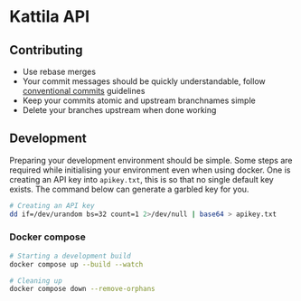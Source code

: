 # Kattila API

## Contributing

- Use rebase merges
- Your commit messages should be quickly understandable, follow [conventional commits](https://www.conventionalcommits.org/en/v1.0.0/) guidelines
- Keep your commits atomic and upstream branchnames simple
- Delete your branches upstream when done working

## Development

Preparing your development environment should be simple. Some steps are required while initialising your environment even when using docker. One is creating an API key into `apikey.txt`, this is so that no single default key exists. The command below can generate a garbled key for you.

```bash
# Creating an API key
dd if=/dev/urandom bs=32 count=1 2>/dev/null | base64 > apikey.txt
```

### Docker compose

```bash
# Starting a development build
docker compose up --build --watch
```

```bash
# Cleaning up
docker compose down --remove-orphans
```